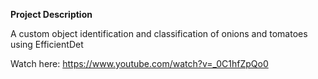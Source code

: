 **Project Description**

A custom object identification and classification of onions and tomatoes using EfficientDet 

Watch here: https://www.youtube.com/watch?v=_0C1hfZpQo0 
